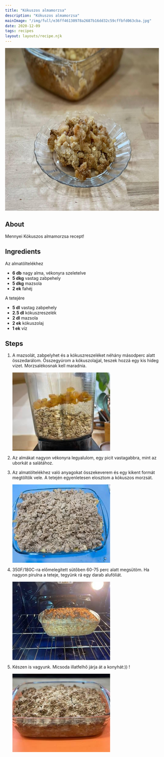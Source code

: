 ```yaml
---
title: "Kókuszos almamorzsa"
description: "Kókuszos almamorzsa"
mainImage: "/img/full/e36ff46130978a2687b16dd32c59cffbfd063cba.jpg"
date: 2020-12-09
tags: recipes
layout: layouts/recipe.njk
---
```

                        
<p align="center"><a href="https://cookpad.com/hu/receptek/14199918-kokuszos-almamorzsa" rel="Recipe source page"><img width="751" height="532" src="/img/full/e36ff46130978a2687b16dd32c59cffbfd063cba.jpg"/></a></p>

## About
Mennyei Kókuszos almamorzsa recept! 

>  

## Ingredients

Az almatöltelékhez
* **6 db** nagy alma, vékonyra szeletelve
* **5 dkg** vastag zabpehely
* **5 dkg** mazsola
* **2 ek** fahéj

A tetejére
* **5 dl** vastag zabpehely
* **2.5 dl** kókuszreszelék
* **2 dl** mazsola
* **2 ek** kókuszolaj
* **1 ek** víz

## Steps

1. A mazsolát, zabpelyhet és a kókuszreszeléket néhány másodperc alatt összedarálom. Összegyúrom a kókuszolajjal, teszek hozzá egy kis hideg vizet. Morzsalékosnak kell maradnia.
 
    <p><img width="320" height="256" align="left" src="/img/full/1715c33f14a066cbeb80f40d0880e3597105d037.jpg"/></p><div style="clear: both"/>

2. Az almákat nagyon vékonyra legyalulom, egy picit vastagabbra, mint az uborkát a salátához.
 
    <div style="clear: both"/>

3. Az almatöltelékhez való anyagokat összekeverem és egy kikent formát megtöltök vele. A tetején egyenletesen elosztom a kókuszos morzsát.
 
    <p><img width="320" height="256" align="left" src="/img/full/16814d4befe04865538de62c0345d29fbfc8e815.jpg"/></p><div style="clear: both"/>

4. 350F/180C-ra előmelegített sütőben 60-75 perc alatt megsütöm. Ha nagyon pirulna a teteje, tegyünk rá egy darab alufóliát.
 
    <p><img width="320" height="256" align="left" src="/img/full/e752c945b5ce3237b877ab864343b6cbab4db0cc.jpg"/></p><div style="clear: both"/>

5. Készen is vagyunk. Micsoda illatfelhő járja át a konyhát:)) !
 
    <p><img width="320" height="256" align="left" src="/img/full/15a5d26fabc651044977461ada755929388ee046.jpg"/></p><div style="clear: both"/>

